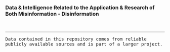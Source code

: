 
### Data & Intelligence Related to the Application & Research of Both Misinformation - Disinformation
<br>
<hr noshade>

<tt>Data contained in this repository comes from reliable publicly available sources and is part of a larger project.</tt>

